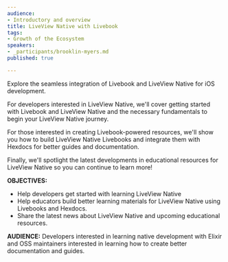 ```yaml
---
audience:
- Introductory and overview
title: LiveView Native with Livebook
tags:
- Growth of the Ecosystem
speakers:
- _participants/brooklin-myers.md
published: true

---
```

Explore the seamless integration of Livebook and LiveView Native for iOS development.

For developers interested in LiveView Native, we'll cover getting started with Livebook and LiveView Native and the necessary fundamentals to begin your LiveView Native journey.

For those interested in creating Livebook-powered resources, we'll show you how to build LiveView Native Livebooks and integrate them with Hexdocs for better guides and documentation.

Finally, we'll spotlight the latest developments in educational resources for LiveView Native so you can continue to learn more!

**OBJECTIVES:**
* Help developers get started with learning LiveView Native
* Help educators build better learning materials for LiveView Native using Livebooks and Hexdocs.
* Share the latest news about LiveView Native and upcoming educational resources.

**AUDIENCE:**
Developers interested in learning native development with Elixir and OSS maintainers interested in learning how to create better documentation and guides.
